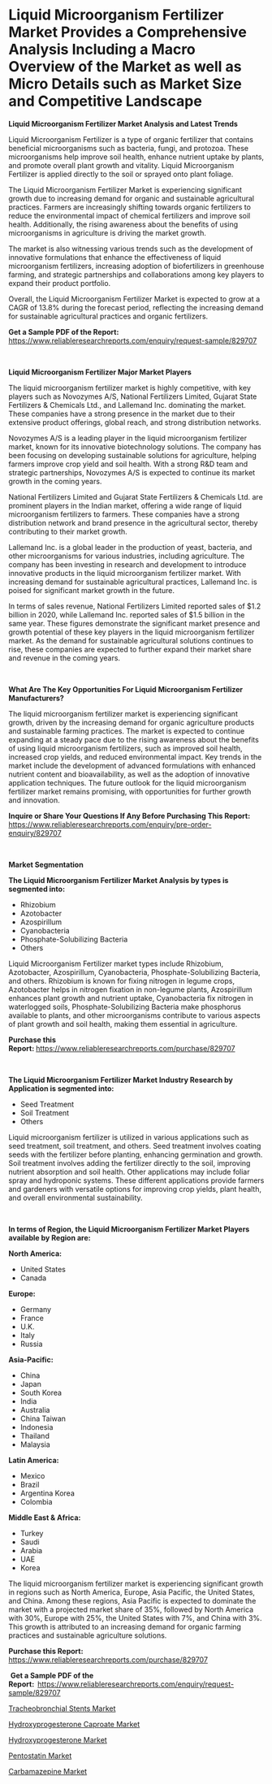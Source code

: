 <p><h1>Liquid Microorganism Fertilizer Market Provides a Comprehensive Analysis Including a Macro Overview of the Market as well as Micro Details such as Market Size and Competitive Landscape</h1></p><p><strong>Liquid Microorganism Fertilizer Market Analysis and Latest Trends</strong></p>
<p><p>Liquid Microorganism Fertilizer is a type of organic fertilizer that contains beneficial microorganisms such as bacteria, fungi, and protozoa. These microorganisms help improve soil health, enhance nutrient uptake by plants, and promote overall plant growth and vitality. Liquid Microorganism Fertilizer is applied directly to the soil or sprayed onto plant foliage.</p><p>The Liquid Microorganism Fertilizer Market is experiencing significant growth due to increasing demand for organic and sustainable agricultural practices. Farmers are increasingly shifting towards organic fertilizers to reduce the environmental impact of chemical fertilizers and improve soil health. Additionally, the rising awareness about the benefits of using microorganisms in agriculture is driving the market growth.</p><p>The market is also witnessing various trends such as the development of innovative formulations that enhance the effectiveness of liquid microorganism fertilizers, increasing adoption of biofertilizers in greenhouse farming, and strategic partnerships and collaborations among key players to expand their product portfolio.</p><p>Overall, the Liquid Microorganism Fertilizer Market is expected to grow at a CAGR of 13.8% during the forecast period, reflecting the increasing demand for sustainable agricultural practices and organic fertilizers.</p></p>
<p><strong>Get a Sample PDF of the Report:&nbsp;</strong> <a href="https://www.reliableresearchreports.com/enquiry/request-sample/829707">https://www.reliableresearchreports.com/enquiry/request-sample/829707</a></p>
<p>&nbsp;</p>
<p><strong>Liquid Microorganism Fertilizer Major Market Players</strong></p>
<p><p>The liquid microorganism fertilizer market is highly competitive, with key players such as Novozymes A/S, National Fertilizers Limited, Gujarat State Fertilizers & Chemicals Ltd., and Lallemand Inc. dominating the market. These companies have a strong presence in the market due to their extensive product offerings, global reach, and strong distribution networks.</p><p>Novozymes A/S is a leading player in the liquid microorganism fertilizer market, known for its innovative biotechnology solutions. The company has been focusing on developing sustainable solutions for agriculture, helping farmers improve crop yield and soil health. With a strong R&D team and strategic partnerships, Novozymes A/S is expected to continue its market growth in the coming years.</p><p>National Fertilizers Limited and Gujarat State Fertilizers & Chemicals Ltd. are prominent players in the Indian market, offering a wide range of liquid microorganism fertilizers to farmers. These companies have a strong distribution network and brand presence in the agricultural sector, thereby contributing to their market growth.</p><p>Lallemand Inc. is a global leader in the production of yeast, bacteria, and other microorganisms for various industries, including agriculture. The company has been investing in research and development to introduce innovative products in the liquid microorganism fertilizer market. With increasing demand for sustainable agricultural practices, Lallemand Inc. is poised for significant market growth in the future.</p><p>In terms of sales revenue, National Fertilizers Limited reported sales of $1.2 billion in 2020, while Lallemand Inc. reported sales of $1.5 billion in the same year. These figures demonstrate the significant market presence and growth potential of these key players in the liquid microorganism fertilizer market. As the demand for sustainable agricultural solutions continues to rise, these companies are expected to further expand their market share and revenue in the coming years.</p></p>
<p>&nbsp;</p>
<p><strong>What Are The Key Opportunities For Liquid Microorganism Fertilizer Manufacturers?</strong></p>
<p><p>The liquid microorganism fertilizer market is experiencing significant growth, driven by the increasing demand for organic agriculture products and sustainable farming practices. The market is expected to continue expanding at a steady pace due to the rising awareness about the benefits of using liquid microorganism fertilizers, such as improved soil health, increased crop yields, and reduced environmental impact. Key trends in the market include the development of advanced formulations with enhanced nutrient content and bioavailability, as well as the adoption of innovative application techniques. The future outlook for the liquid microorganism fertilizer market remains promising, with opportunities for further growth and innovation.</p></p>
<p><strong>Inquire or Share Your Questions If Any Before Purchasing This Report:</strong> <a href="https://www.reliableresearchreports.com/enquiry/pre-order-enquiry/829707">https://www.reliableresearchreports.com/enquiry/pre-order-enquiry/829707</a></p>
<p>&nbsp;</p>
<p><strong>Market Segmentation</strong></p>
<p><strong>The Liquid Microorganism Fertilizer Market Analysis by types is segmented into:</strong></p>
<p><ul><li>Rhizobium</li><li>Azotobacter</li><li>Azospirillum</li><li>Cyanobacteria</li><li>Phosphate-Solubilizing Bacteria</li><li>Others</li></ul></p>
<p><p>Liquid Microorganism Fertilizer market types include Rhizobium, Azotobacter, Azospirillum, Cyanobacteria, Phosphate-Solubilizing Bacteria, and others. Rhizobium is known for fixing nitrogen in legume crops, Azotobacter helps in nitrogen fixation in non-legume plants, Azospirillum enhances plant growth and nutrient uptake, Cyanobacteria fix nitrogen in waterlogged soils, Phosphate-Solubilizing Bacteria make phosphorus available to plants, and other microorganisms contribute to various aspects of plant growth and soil health, making them essential in agriculture.</p></p>
<p><strong>Purchase this Report:&nbsp;</strong><a href="https://www.reliableresearchreports.com/purchase/829707">https://www.reliableresearchreports.com/purchase/829707</a></p>
<p>&nbsp;</p>
<p><strong>The Liquid Microorganism Fertilizer Market Industry Research by Application is segmented into:</strong></p>
<p><ul><li>Seed Treatment</li><li>Soil Treatment</li><li>Others</li></ul></p>
<p><p>Liquid microorganism fertilizer is utilized in various applications such as seed treatment, soil treatment, and others. Seed treatment involves coating seeds with the fertilizer before planting, enhancing germination and growth. Soil treatment involves adding the fertilizer directly to the soil, improving nutrient absorption and soil health. Other applications may include foliar spray and hydroponic systems. These different applications provide farmers and gardeners with versatile options for improving crop yields, plant health, and overall environmental sustainability.</p></p>
<p>&nbsp;</p>
<p><strong>In terms of Region, the Liquid Microorganism Fertilizer Market Players available by Region are:</strong></p>
<p>
    <p> <strong> North America: </strong>
        <ul>
            <li>United States</li>
            <li>Canada</li>
        </ul>
        </p> 
    <p> <strong> Europe: </strong>
        <ul>
            <li>Germany</li>
            <li>France</li>
            <li>U.K.</li>
            <li>Italy</li>
            <li>Russia</li>
        </ul>
        </p> 
    <p> <strong> Asia-Pacific: </strong>
        <ul>
            <li>China</li>
            <li>Japan</li>
            <li>South Korea</li>
            <li>India</li>
            <li>Australia</li>
            <li>China Taiwan</li>
            <li>Indonesia</li>
            <li>Thailand</li>
            <li>Malaysia</li>
        </ul>
        </p> 
    <p> <strong> Latin America: </strong>
        <ul>
            <li>Mexico</li>
            <li>Brazil</li>
            <li>Argentina Korea</li>
            <li>Colombia</li>
        </ul>
        </p> 
    <p> <strong> Middle East & Africa: </strong>
        <ul>
            <li>Turkey</li>
            <li>Saudi</li>
            <li>Arabia</li>
            <li>UAE</li>
            <li>Korea</li>
        </ul>
    </p>
    </p>
<p><p>The liquid microorganism fertilizer market is experiencing significant growth in regions such as North America, Europe, Asia Pacific, the United States, and China. Among these regions, Asia Pacific is expected to dominate the market with a projected market share of 35%, followed by North America with 30%, Europe with 25%, the United States with 7%, and China with 3%. This growth is attributed to an increasing demand for organic farming practices and sustainable agriculture solutions.</p></p>
<p><strong>Purchase this Report: </strong><a href="https://www.reliableresearchreports.com/purchase/829707">https://www.reliableresearchreports.com/purchase/829707</a></p>
<p>&nbsp;<strong>Get a Sample PDF of the Report:&nbsp;&nbsp;</strong><a href="https://www.reliableresearchreports.com/enquiry/request-sample/829707">https://www.reliableresearchreports.com/enquiry/request-sample/829707</a></p>
<p><strong></strong></p>
<p><p><a href="https://medium.com/@carolynblack669/tracheobronchial-stents-market-size-reveals-the-best-marketing-channels-in-global-industry-15a674a9a0c7">Tracheobronchial Stents Market</a></p><p><a href="https://medium.com/@carolynblack669/hydroxyprogesterone-caproate-market-outlook-industry-overview-and-forecast-2024-to-2031-d268977765e0">Hydroxyprogesterone Caproate Market</a></p><p><a href="https://medium.com/@carolynblack669/hydroxyprogesterone-market-size-cagr-trends-2024-2030-f20e0f33cca8">Hydroxyprogesterone Market</a></p><p><a href="https://medium.com/@carolynblack669/pentostatin-market-the-key-to-successful-business-strategy-forecast-till-2031-f2cfb14ef148">Pentostatin Market</a></p><p><a href="https://medium.com/@carolynblack669/carbamazepine-market-report-reveals-the-latest-trends-and-growth-opportunities-of-this-market-7cbf44d7343c">Carbamazepine Market</a></p></p>
